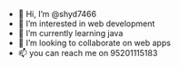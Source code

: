 - 👋 Hi, I’m @shyd7466
- 👀 I’m interested in web development
- 🌱 I’m currently learning java 
- 💞️ I’m looking to collaborate on web apps
- 📫 you can reach me on 95201115183

<!---
shyd7466/shyd7466 is a ✨ special ✨ repository because its `README.md` (this file) appears on your GitHub profile.
You can click the Preview link to take a look at your changes.
--->
